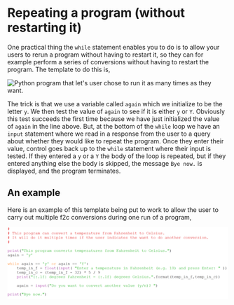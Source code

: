 # Repeating a program (without restarting it)

One practical thing the `while` statement enables you to do is to allow
your users to rerun a program without having to restart it, so they can
for example perform a series of conversions without having to restart
the program. The template to do this is,

![Python program that let's user chose to run it as many times as they
want.](07_repeat_program.py.png)

The trick is that we use a variable called `again` which we initialize
to be the letter `y`. We then test the value of `again` to see if it is
either `y` or `Y`. Obviously this test succeeds the first time because
we have just initialized the value of `again` in the line above. But, at
the bottom of the `while` loop we have an `input` statement where we
read in a response from the user to a query about whether they would
like to repeat the program. Once they enter their value, control goes
back up to the `while` statement where their input is tested. If they
entered a `y` or a `Y` the body of the loop is repeated, but if they
entered anything else the body is skipped, the message `Bye now.` is
displayed, and the program terminates.

## An example

Here is an example of this template being put to work to allow the user
to carry out multiple f2c conversions during one run of a program,

![Python program to do multiple Fahrenheit to Celsius conversions one at a time.](07_multiple_f2c.py.png)
